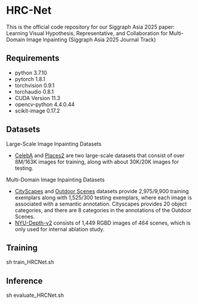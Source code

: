 # HRC-Net
This is the official code repository for our Siggraph Asia 2025 paper: Learning Visual Hypothesis, Representative, and Collaboration for Multi-Domain Image Inpainting (Siggraph Asia 2025 Journal Track)


## Requirements

- python 3.7.10
- pytorch 1.8.1
- torchvision 0.9.1
- torchaudio 0.8.1
- CUDA Version 11.3
- opencv-python 4.4.0.44
- scikit-image 0.17.2

## Datasets

Large-Scale Image Inpainting Datasets
- [CelebA](https://mmlab.ie.cuhk.edu.hk/projects/CelebA.html) and [Places2](http://places2.csail.mit.edu) are two large-scale datasets that consist of over 8M/163K images for training, along with about 30K/20K images for testing.
  
Multi-Domain Image Inpainting Datasets
- [CityScapes](https://www.cityscapes-dataset.com) and [Outdoor Scenes](https://github.com/xinntao/SFTGAN) datasets provide 2,975/9,900 training exemplars along with 1,525/300 testing exemplars, where each image is associated with a semantic annotation. Cityscapes provides 20 object categories, and there are 8 categories in the annotations of the Outdoor Scenes.
- [NYU-Depth-v2](https://cs.nyu.edu/~fergus/datasets/nyu_depth_v2.html) consists of 1,449 RGBD images of 464 scenes, which is only used for internal ablation study.

## Training
sh train_HRCNet.sh
## Inference
sh evaluate_HRCNet.sh

